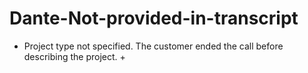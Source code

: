 # Dante-Not-provided-in-transcript
+ Project type not specified. The customer ended the call before describing the project. +
